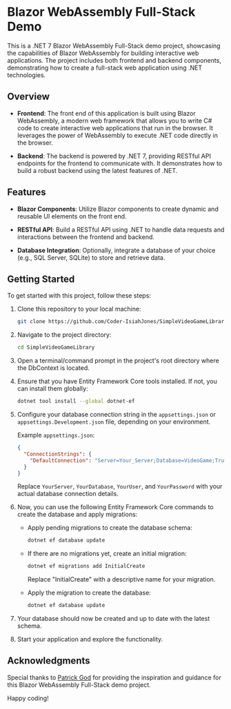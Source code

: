 # Blazor WebAssembly Full-Stack Demo

This is a .NET 7 Blazor WebAssembly Full-Stack demo project, showcasing the capabilities of Blazor WebAssembly for building interactive web applications. The project includes both frontend and backend components, demonstrating how to create a full-stack web application using .NET technologies.

## Overview

- **Frontend**: The front end of this application is built using Blazor WebAssembly, a modern web framework that allows you to write C# code to create interactive web applications that run in the browser. It leverages the power of WebAssembly to execute .NET code directly in the browser.

- **Backend**: The backend is powered by .NET 7, providing RESTful API endpoints for the frontend to communicate with. It demonstrates how to build a robust backend using the latest features of .NET.

## Features

- **Blazor Components**: Utilize Blazor components to create dynamic and reusable UI elements on the front end.

- **RESTful API**: Build a RESTful API using .NET to handle data requests and interactions between the frontend and backend.

- **Database Integration**: Optionally, integrate a database of your choice (e.g., SQL Server, SQLite) to store and retrieve data.

## Getting Started

To get started with this project, follow these steps:

1. Clone this repository to your local machine:

   ```bash
   git clone https://github.com/Coder-IsiahJones/SimpleVideoGameLibrary.git
   ```

2. Navigate to the project directory:

   ```bash
   cd SimpleVideoGameLibrary
   ```

3. Open a terminal/command prompt in the project's root directory where the DbContext is located.

4. Ensure that you have Entity Framework Core tools installed. If not, you can install them globally:

   ```bash
   dotnet tool install --global dotnet-ef
   ```

5. Configure your database connection string in the `appsettings.json` or `appsettings.Development.json` file, depending on your environment.

   Example `appsettings.json`:

   ```json
   {
     "ConnectionStrings": {
       "DefaultConnection": "Server=Your_Server;Database=VideoGame;Trusted_Connection=True;TrustServerCertificate=true;MultipleActiveResultSets=true"
     }
   }
   ```

   Replace `YourServer`, `YourDatabase`, `YourUser`, and `YourPassword` with your actual database connection details.

6. Now, you can use the following Entity Framework Core commands to create the database and apply migrations:

   - Apply pending migrations to create the database schema:

     ```bash
     dotnet ef database update
     ```

   - If there are no migrations yet, create an initial migration:

     ```bash
     dotnet ef migrations add InitialCreate
     ```

     Replace "InitialCreate" with a descriptive name for your migration.

   - Apply the migration to create the database:

     ```bash
     dotnet ef database update
     ```

7. Your database should now be created and up to date with the latest schema.

8. Start your application and explore the functionality.

## Acknowledgments

Special thanks to [Patrick God](https://www.youtube.com/channel/UCgFQ0hzIB5HEg8KiKj8BCVw) for providing the inspiration and guidance for this Blazor WebAssembly Full-Stack demo project.

Happy coding!
